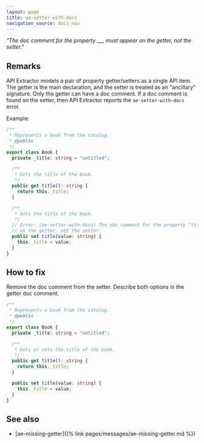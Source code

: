```yaml
---
layout: page
title: ae-setter-with-docs
navigation_source: docs_nav
---
```


*"The doc comment for the property ___ must appear on the getter, not the setter."*

## Remarks

API Extractor models a pair of property getter/setters as a single API item.  The getter is the main declaration,
and the setter is treated as an "ancillary" signature.  Only the getter can have a doc comment.  If a doc comment
is found on the setter, then API Extractor reports the `ae-setter-with-docs` error.

Example:

```ts
/**
 * Represents a book from the catalog.
 * @public
 */
export class Book {
  private _title: string = "untitled";

  /**
   * Gets the title of the book.
   */
  public get title(): string {
    return this._title;
  }

  /**
   * Sets the title of the book.
   */
  // Error: (ae-setter-with-docs) The doc comment for the property "title" must appear
  // on the getter, not the setter.
  public set title(value: string) {
    this._title = value;
  }
}
```

## How to fix

Remove the doc comment from the setter.  Describe both options in the getter doc comment:

```ts
/**
 * Represents a book from the catalog.
 * @public
 */
export class Book {
  private _title: string = "untitled";

  /**
   * Gets or sets the title of the book.
   */
  public get title(): string {
    return this._title;
  }

  public set title(value: string) {
    this._title = value;
  }
}
```

## See also

- [ae-missing-getter]({% link pages/messages/ae-missing-getter.md %})
